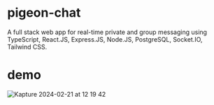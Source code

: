 # pigeon-chat

A full stack web app for real-time private and group messaging using TypeScript, React.JS, Express.JS, Node.JS, PostgreSQL, Socket.IO, Tailwind CSS.

# demo 
![Kapture 2024-02-21 at 12 19 42](https://github.com/hqpham98/pigeon-chat/assets/7689363/9d399813-c836-4161-8bdb-15ad365d7617)
